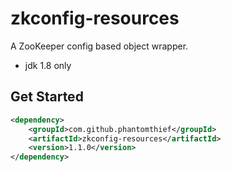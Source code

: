 zkconfig-resources
=======================

A ZooKeeper config based object wrapper.

* jdk 1.8 only

## Get Started

```xml
<dependency>
    <groupId>com.github.phantomthief</groupId>
    <artifactId>zkconfig-resources</artifactId>
    <version>1.1.0</version>
</dependency>
```